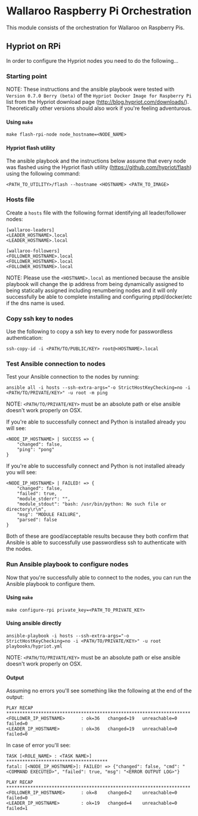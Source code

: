 # Wallaroo Raspberry Pi Orchestration

This module consists of the orchestration for Wallaroo on Raspberry Pis.

## Hypriot on RPi

In order to configure the Hypriot nodes you need to do the following...

### Starting point

NOTE: These instructions and the ansible playbook were tested with 
`Version 0.7.0 Berry (beta)` of the `Hypriot Docker Image for Raspberry Pi` list
from the Hypriot download page (http://blog.hypriot.com/downloads/).
Theoretically other versions should also work if you're feeling adventurous.

#### Using `make`

```
make flash-rpi-node node_hostname=<NODE_NAME>
```

#### Hypriot flash utility

The ansible playbook and the instructions below assume that every node was
flashed using the Hypriot flash utility (https://github.com/hypriot/flash) using
the following command:

```
<PATH_TO_UTILITY>/flash --hostname <HOSTNAME> <PATH_TO_IMAGE>
```

### Hosts file

Create a `hosts` file with the following format identifying all leader/follower
nodes:

```
[wallaroo-leaders]
<LEADER_HOSTNAME>.local
<LEADER_HOSTNAME>.local

[wallaroo-followers]
<FOLLOWER_HOSTNAME>.local
<FOLLOWER_HOSTNAME>.local
<FOLLOWER_HOSTNAME>.local

```

NOTE: Please use the `<HOSTNAME>.local` as mentioned because the ansible
playbook will change the ip address from being dynamically assigned to being
statically assigned including renumbering nodes and it will only successfully be
able to complete installing and configuring ptpd/docker/etc if the dns name is
used.

### Copy ssh key to nodes

Use the following to copy a ssh key to every node for passwordless
authentication:

`ssh-copy-id -i <PATH/TO/PUBLIC/KEY> root@<HOSTNAME>.local`

### Test Ansible connection to nodes

Test your Ansible connection to the nodes by running:

`ansible all -i hosts --ssh-extra-args="-o StrictHostKeyChecking=no -i <PATH/TO/PRIVATE/KEY>" -u root -m ping`

NOTE: `<PATH/TO/PRIVATE/KEY>` must be an absolute path or else ansible doesn't
work properly on OSX.

If you're able to successfully connect and Python is installed already you will
see:

```
<NODE_IP_HOSTNAME> | SUCCESS => {
    "changed": false, 
    "ping": "pong"
}
```

If you're able to successfully connect and Python is not installed already you
will see:

```
<NODE_IP_HOSTNAME> | FAILED! => {
    "changed": false, 
    "failed": true, 
    "module_stderr": "", 
    "module_stdout": "bash: /usr/bin/python: No such file or directory\r\n", 
    "msg": "MODULE FAILURE", 
    "parsed": false
}
```

Both of these are good/acceptable results because they both confirm that Ansible
is able to successfully use passwordless ssh to authenticate with the nodes.

### Run Ansible playbook to configure nodes

Now that you're successfully able to connect to the nodes, you can run the
Ansible playbook to configure them.

#### Using `make`

```
make configure-rpi private_key=<PATH_TO_PRIVATE_KEY>
```

#### Using ansible directly

`ansible-playbook -i hosts --ssh-extra-args="-o StrictHostKeyChecking=no -i <PATH/TO/PRIVATE/KEY>" -u root playbooks/hypriot.yml`

NOTE: `<PATH/TO/PRIVATE/KEY>` must be an absolute path or else ansible doesn't
work properly on OSX.

#### Output

Assuming no errors you'll see something like the following at the end of the
output:

```
PLAY RECAP *********************************************************************
<FOLLOWER_IP_HOSTNAME>      : ok=36   changed=19   unreachable=0    failed=0   
<LEADER_IP_HOSTNAME>        : ok=36   changed=19   unreachable=0    failed=0   
```

In case of error you'll see:

```
TASK [<ROLE_NAME> : <TASK NAME>] **************************************
fatal: [<NODE_IP_HOSTNAME>]: FAILED! => {"changed": false, "cmd": "<COMMAND EXECUTED>", "failed": true, "msg": "<ERROR OUTPUT LOG>"}

PLAY RECAP *********************************************************************
<FOLLOWER_IP_HOSTNAME>      : ok=8    changed=2    unreachable=0    failed=0   
<LEADER_IP_HOSTNAME>        : ok=19   changed=4    unreachable=0    failed=1   
```

